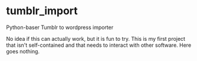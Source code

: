 # tumblr_import
Python-baser Tumblr to wordpress importer

No idea if this can actually work, but it is fun to try. 
This is my first project that isn't self-contained and that needs to interact with other software.
Here goes nothing.
